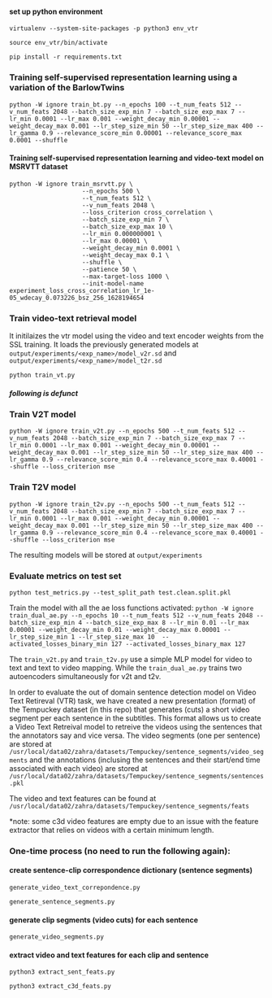 
#### set up python environment
`virtualenv --system-site-packages -p python3 env_vtr`

`source env_vtr/bin/activate`

`pip install -r requirements.txt`

### Training self-supervised representation learning using a variation of the BarlowTwins
```
python -W ignore train_bt.py --n_epochs 100 --t_num_feats 512 --v_num_feats 2048 --batch_size_exp_min 7 --batch_size_exp_max 7 --lr_min 0.0001 --lr_max 0.001 --weight_decay_min 0.00001 --weight_decay_max 0.001 --lr_step_size_min 50 --lr_step_size_max 400 --lr_gamma 0.9 --relevance_score_min 0.00001 --relevance_score_max 0.0001 --shuffle
```

#### Training self-supervised representation learning and video-text model on MSRVTT dataset
```
python -W ignore train_msrvtt.py \
                    --n_epochs 500 \
                    --t_num_feats 512 \
                    --v_num_feats 2048 \
                    --loss_criterion cross_correlation \
                    --batch_size_exp_min 7 \
                    --batch_size_exp_max 10 \
                    --lr_min 0.000000001 \
                    --lr_max 0.00001 \
                    --weight_decay_min 0.0001 \
                    --weight_decay_max 0.1 \
                    --shuffle \
                    --patience 50 \
                    --max-target-loss 1000 \
                    --init-model-name experiment_loss_cross_correlation_lr_1e-05_wdecay_0.073226_bsz_256_1628194654
```

### Train video-text retrieval model 
It initilaizes the vtr model using the video and text encoder weights from the SSL training. It loads the previously generated models at `output/experiments/<exp_name>/model_v2r.sd` and `output/experiments/<exp_name>/model_t2r.sd`

```
python train_vt.py
```





##### following is defunct
### Train V2T model
```
python -W ignore train_v2t.py --n_epochs 500 --t_num_feats 512 --v_num_feats 2048 --batch_size_exp_min 7 --batch_size_exp_max 7 --lr_min 0.0001 --lr_max 0.001 --weight_decay_min 0.00001 --weight_decay_max 0.001 --lr_step_size_min 50 --lr_step_size_max 400 --lr_gamma 0.9 --relevance_score_min 0.4 --relevance_score_max 0.40001 --shuffle --loss_criterion mse
```
### Train T2V model
```
python -W ignore train_t2v.py --n_epochs 500 --t_num_feats 512 --v_num_feats 2048 --batch_size_exp_min 7 --batch_size_exp_max 7 --lr_min 0.0001 --lr_max 0.001 --weight_decay_min 0.00001 --weight_decay_max 0.001 --lr_step_size_min 50 --lr_step_size_max 400 --lr_gamma 0.9 --relevance_score_min 0.4 --relevance_score_max 0.40001 --shuffle --loss_criterion mse
```

The resulting models will be stored at `output/experiments`

### Evaluate metrics on test set
```python test_metrics.py --test_split_path test.clean.split.pkl```


Train the model with all the ae loss functions activated:
`python -W ignore train_dual_ae.py --n_epochs 10 --t_num_feats 512 --v_num_feats 2048 --batch_size_exp_min 4 --batch_size_exp_max 8 --lr_min 0.01 --lr_max 0.00001 --weight_decay_min 0.01 --weight_decay_max 0.00001 --lr_step_size_min 1 --lr_step_size_max 10  --activated_losses_binary_min 127 --activated_losses_binary_max 127`

The `train_v2t.py` and `train_t2v.py` use a simple MLP model for video to text and text to video mapping. While the `train_dual_ae.py` trains two autoencoders simultaneously for v2t and t2v.

In order to evaluate the out of domain sentence detection model on Video Text Retireval (VTR) task, we have created a new presentation (format) of the Tempuckey dataset (in this repo) that generates (cuts) a short video segment per each sentence in the subtitles. This format allows us to create a Video Text Retreival model to retreive the videos using the sentences that the annotators say and vice versa.
The video segments (one per sentence) are stored at `/usr/local/data02/zahra/datasets/Tempuckey/sentence_segments/video_segments` and the annotations (inclusing the sentences and their start/end time associated with each video) are stored at `/usr/local/data02/zahra/datasets/Tempuckey/sentence_segments/sentences.pkl`

The video and text features can be found at `/usr/local/data02/zahra/datasets/Tempuckey/sentence_segments/feats`

*note: some c3d video features are empty due to an issue with the feature extractor that relies on videos with a certain minimum length.


### One-time process (no need to run the following again):

#### create sentence-clip correspondence dictionary (sentence segments)
`generate_video_text_correpondence.py`

`generate_sentence_segments.py`

#### generate clip segments (video cuts) for each sentence
`generate_video_segments.py`

#### extract video and text features for each clip and sentence
`python3 extract_sent_feats.py`

`python3 extract_c3d_feats.py`
